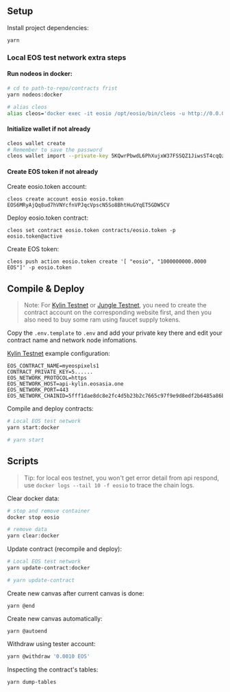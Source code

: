 ## Setup

Install project dependencies:

```
yarn
```

### Local EOS test network extra steps

#### Run nodeos in docker:

```bash
# cd to path-to-repo/contracts frist
yarn nodeos:docker

# alias cleos
alias cleos='docker exec -it eosio /opt/eosio/bin/cleos -u http://0.0.0.0:8888 --wallet-url http://0.0.0.0:8888'
```

#### Initialize wallet if not already

```sh
cleos wallet create
# Remember to save the password
cleos wallet import --private-key 5KQwrPbwdL6PhXujxW37FSSQZ1JiwsST4cqQzDeyXtP79zkvFD3
```

#### Create EOS token if not already

Create eosio.token account:

```
cleos create account eosio eosio.token EOS6MRyAjQq8ud7hVNYcfnVPJqcVpscN5So8BhtHuGYqET5GDW5CV
```

Deploy eosio.token contract:

```
cleos set contract eosio.token contracts/eosio.token -p eosio.token@active
```

Create EOS token:

```
cleos push action eosio.token create '[ "eosio", "1000000000.0000 EOS"]' -p eosio.token
```

## Compile & Deploy

> Note: For [Kylin Testnet](https://www.cryptokylin.io/) or [Jungle Testnet](http://jungle.cryptolions.io/), you need to create the contract account on the corresponding website first, and then you also need to buy some ram using faucet supply tokens.

Copy the `.env.template` to `.env` and add your private key there and edit your contract name and network node infomations.

[Kylin Testnet](https://www.cryptokylin.io/) example configuration:

```
EOS_CONTRACT_NAME=myeospixels1
CONTRACT_PRIVATE_KEY=5......
EOS_NETWORK_PROTOCOL=https
EOS_NETWORK_HOST=api-kylin.eosasia.one
EOS_NETWORK_PORT=443
EOS_NETWORK_CHAINID=5fff1dae8dc8e2fc4d5b23b2c7665c97f9e9d8edf2b6485a86ba311c25639191
```

Compile and deploy contracts:

```sh
# Local EOS test network
yarn start:docker

# yarn start
```

## Scripts

> Tip: for local eos testnet, you won't get error detail from api respond, use `docker logs --tail 10 -f eosio` to trace the chain logs.

Clear docker data:

```sh
# stop and remove container
docker stop eosio

# remove data
yarn clear:docker
```

Update contract (recompile and deploy):

```sh
# Local EOS test network
yarn update-contract:docker

# yarn update-contract
```

Create new canvas after current canvas is done:

```
yarn @end
```

Create new canvas automatically:

```
yarn @autoend
```

Withdraw using tester account:

```sh
yarn @withdraw '0.0010 EOS'
```

Inspecting the contract's tables:

```
yarn dump-tables
```
